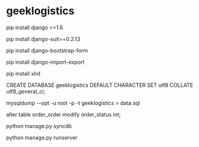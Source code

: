 # geeklogistics

pip install django ==1.6

pip install django-suit==0.2.13

pip install django-bootstrap-form 

pip install django-import-export

pip install xlrd

CREATE DATABASE geeklogistics DEFAULT CHARACTER SET utf8 COLLATE utf8_general_ci;

mysqldump --opt -u root -p -t geeklogistics > data.sql

alter table order_order modify order_status int;

python manage.py syncdb

python manage.py runserver

